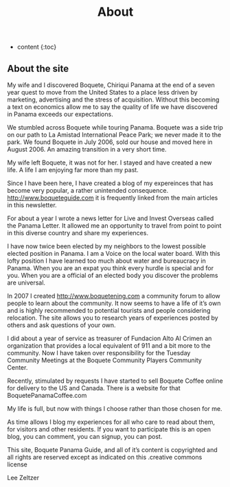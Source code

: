 ﻿---
layout: page
title: About
comments: false
permalink: /about/
---

* content
{:toc}

## About the site

My wife and I discovered Boquete, Chiriqui Panama at the end of a seven year quest to move from the United States to a place less driven by marketing, advertising and the stress of acquisition. Without this becoming a text on economics allow me to say the quality of life we have discovered in Panama exceeds our expectations.

We stumbled across Boquete while touring Panama. Boquete was a side trip on our path to La Amistad International Peace Park; we never made it to the park. We found Boquete in July 2006, sold our house and moved here in August 2006. An amazing transition in a very short time.

My wife left Boquete, it was not for her. I stayed and have created a new life. A life I am enjoying far more than my past.

Since I have been here, I have created a blog of my expereinces that has become very popular, a rather unintended consequence. http://www.boqueteguide.com it is frequently linked from the main articles in this newsletter.

For about a year I wrote a news letter for Live and Invest Overseas called the Panama Letter. It allowed me an opportunity to travel from point to point in this diverse country and share my experiences.

I have now twice been elected by my neighbors to the lowest possible elected position in Panama. I am a Voice on the local water board. With this lofty position I have learned too much about water and bureaucracy in Panama. When you are an expat you think every hurdle is special and for you. When you are a official of an elected body you discover the problems are universal.

In 2007 I created http://www.boquetening.com a community forum to allow people to learn about the community.   It now seems to have a life of it’s own and is highly recommended to potential tourists and people considering relocation. The site allows you to research years of experiences posted by others and ask questions of your own.

I did about a year of service as treasurer of Fundacion Alto Al Crimen an organization that provides a local equivalent of 911 and a bit more to the community.  Now I have taken over responsibility for the Tuesday Community Meetings at the Boquete Community Players Community Center.

Recently, stimulated by requests I have started to sell Boquete Coffee online for delivery to the US and Canada. There is a website for that BoquetePanamaCoffee.com

My life is full, but now with things I choose rather than those chosen for me.



As time allows I blog my experiences for all who care to read about them, for visitors and other residents. If you want to participate this is an open blog, you can comment, you can signup, you can post.

This site, Boquete Panama Guide, and all of it&rsquo;s content is copyrighted and all rights are reserved except as indicated on this .creative commons license

Lee Zeltzer
